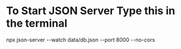 # To Start JSON Server Type this in the terminal
npx json-server --watch data/db.json --port 8000 --no-cors